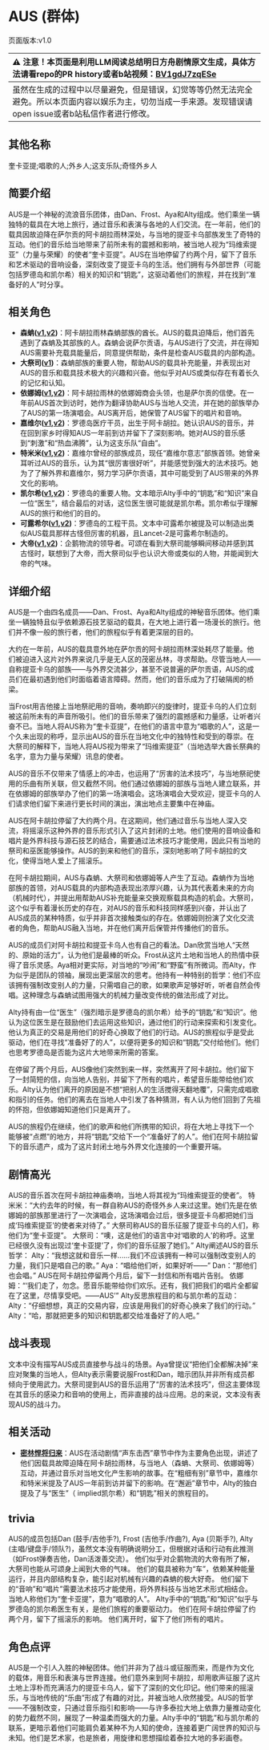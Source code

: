# AUS (群体)
页面版本:v1.0
 

| :warning: 注意！本页面是利用LLM阅读总结明日方舟剧情原文生成，具体方法请看repo的PR history或者b站视频：[BV1gdJ7zqESe](https://www.bilibili.com/video/BV1gdJ7zqESe/)         |
|:----------------------------|
| 虽然在生成的过程中以尽量避免，但是错误，幻觉等等仍然无法完全避免。所以本页面内容以娱乐为主，切勿当成一手来源。发现错误请open issue或者b站私信作者进行修改。|



## 其他名称
奎卡亚提;唱歌的人;外乡人;这支乐队;奇怪外乡人
## 简要介绍
AUS是一个神秘的流浪音乐团体，由Dan、Frost、Aya和Alty组成。他们乘坐一辆独特的载具在大地上旅行，通过音乐和表演与各地的人们交流。在一年前，他们的载具因故迫降在萨尔贡的阿卡胡拉雨林深处，与当地的提亚卡乌部族发生了奇特的互动。他们的音乐给当地带来了前所未有的震撼和影响，被当地人视为“玛维索提亚”（力量与荣耀）的使者“奎卡亚提”。AUS在当地停留了约两个月，留下了音乐和艺术驱动的音响设备，深刻改变了提亚卡乌的生活。他们拥有与外部世界（可能包括罗德岛和凯尔希）相关的知识和“钥匙”，这驱动着他们的旅程，并在找到“准备好的人”时分享。
## 相关角色
-   **森蚺([v1](char_416_zumama.md),[v2](../char_v3/char_416_zumama.md))**：阿卡胡拉雨林森蚺部族的酋长。AUS的载具迫降后，他们首先遇到了森蚺及其部族的人。森蚺会说萨尔贡语，与AUS进行了交流，并在得知AUS需要补充载具能量后，同意提供帮助，条件是检查AUS载具的内部构造。
-   **大祭司([v1](extended_char_da_ji_si.md))**：森蚺部族的重要人物，帮助AUS的载具补充能量，并表现出对AUS的音乐和载具技术极大的兴趣和兴奋。他似乎对AUS或类似存在有着长久的记忆和认知。
-   **依娜姆([v1](extended_char_yi_na_mu.md),[v2](../char_v3/extended_char_yi_na_mu.md))**：阿卡胡拉雨林的依娜姆商会头领，也是萨尔贡的信使。在一年前AUS首次到访时，她作为翻译协助AUS与当地人交流，并在她的部族举办了AUS的第一场演唱会。AUS离开后，她保管了AUS留下的唱片和音响。
-   **嘉维尔([v1](char_187_ccheal.md),[v2](../char_v3/char_187_ccheal.md))**：罗德岛医疗干员，出生于阿卡胡拉。她认识AUS的音乐，并在回到家乡时得知AUS一年前到访并留下了深刻影响。她对AUS的音乐感到“刺激”和“热血沸腾”，认为这支乐队“自由”。
-   **特米米([v1](char_411_tomimi.md),[v2](../char_v3/char_411_tomimi.md))**：嘉维尔曾经的部族成员，现任“嘉维尔意志”部族首领。她曾亲耳听过AUS的音乐，认为其“很厉害很好听”，并能感觉到强大的法术技巧。她为了了解外界和嘉维尔，努力学习萨尔贡语，其中可能受到了AUS带来的外界文化的影响。
-   **凯尔希([v1](char_003_kalts.md),[v2](../char_v3/char_003_kalts.md))**：罗德岛的重要人物。文本暗示Alty手中的“钥匙”和“知识”来自一位“医生”，结合最后的对话，这位医生很可能就是凯尔希。凯尔希似乎理解AUS的旅行和他们的目的。
-   **可露希尔([v1](extended_char_ke_lu_xi_er.md),[v2](../char_v3/extended_char_ke_lu_xi_er.md))**：罗德岛的工程干员。文本中可露希尔被提及可以制造出类似AUS载具那样古怪但厉害的机器，且Lancet-2是可露希尔制造的。
-   **大帝([v1](extended_char_da_di.md),[v2](../char_v3/extended_char_da_di.md))**：企鹅物流的领导者。可颂在看到大祭司能够瞬间移动并感到其古怪时，联想到了大帝，而大祭司似乎也认识大帝或类似的人物，并能闻到大帝的气味。
## 详细介绍
AUS是一个由四名成员——Dan、Frost、Aya和Alty组成的神秘音乐团体。他们乘坐一辆独特且似乎依赖源石技艺驱动的载具，在大地上进行着一场漫长的旅行。他们并不像一般的旅行者，他们的旅程似乎有着更深层的目的。

大约在一年前，AUS的载具意外地在萨尔贡的阿卡胡拉雨林深处耗尽了能量。他们被迫进入这片对外界来说几乎是无人区的茂密丛林，寻求帮助。尽管当地人——自称提亚卡乌的部族——与外界交流甚少，甚至不说普遍的萨尔贡语，AUS的成员们在最初遇到他们时面临着语言障碍。然而，他们的音乐成为了打破隔阂的桥梁。

当Frost用吉他接上当地祭祀用的音响，奏响即兴的旋律时，提亚卡乌的人们立刻被这前所未有的声音所吸引。他们的音乐带来了强烈的震撼感和力量感，让听者兴奋不已。当地人将AUS称为“奎卡亚提”，在他们的语言中意为“唱歌的人”，这是一个久未出现的称呼，显示出AUS的音乐在当地文化中的独特性和受到的尊崇。在大祭司的解释下，当地人将AUS视为带来了“玛维索提亚”（当地选举大酋长祭典的名字，意为力量与荣耀）讯息的使者。

AUS的音乐不仅带来了情感上的冲击，也运用了“厉害的法术技巧”，与当地祭祀使用的乐曲有所关联，但又截然不同。他们通过依娜姆的部族与当地人建立联系，并在依娜姆的部族举办了他们的第一场演唱会。这场演唱会大受欢迎，提亚卡乌的人们请求他们留下来进行更长时间的演出，演出地点主要集中在神庙。

AUS在阿卡胡拉停留了大约两个月。在这期间，他们通过音乐与当地人深入交流，将摇滚乐这种外界的音乐形式引入了这片封闭的土地。他们使用的音响设备和唱片是外界科技与源石技艺的结合，需要通过法术技巧才能使用，因此只有当地的祭司和巫医能够操作。AUS的到来和他们的音乐，深刻地影响了阿卡胡拉的文化，使得当地人爱上了摇滚乐。

在阿卡胡拉期间，AUS与森蚺、大祭司和依娜姆等人产生了互动。森蚺作为当地部族的首领，对AUS载具的内部构造表现出浓厚兴趣，认为其代表着未来的方向（机械时代），并提出用帮助AUS补充能量来交换观察载具构造的机会。大祭司，这个似乎有着漫长历史的存在，对AUS的音乐和科技同样感到兴奋，并认出了AUS成员的某种特质，似乎并非首次接触类似的存在。依娜姆则扮演了文化交流者的角色，帮助AUS融入当地，并在他们离开后保管并传播他们的音乐。

AUS的成员们对阿卡胡拉和提亚卡乌人也有自己的看法。Dan欣赏当地人“天然的、原始的活力”，认为他们是最棒的听众。Frost从这片土地和当地人的热情中获得了音乐灵感。Aya相对更实际，对当地的“吵闹”和“野蛮”有所微词。而Alty，作为似乎是团队的领袖，展现出更深层次的思考。他持有一种特别的哲学：他们不应该拥有强制改变别人的力量，只需唱自己的歌，如果歌声足够好听，听者自然会传唱。这种理念与森蚺试图用强大的机械力量改变传统的做法形成了对比。

Alty持有由一位“医生”（强烈暗示是罗德岛的凯尔希）给予的“钥匙”和“知识”。他认为这位医生是在鼓励他们去运用这些知识，通过他们的行动来探索和引发变化。他认为真正的交易是用他们的好奇心换取了他们的行动。AUS的旅程似乎是受此驱动，他们在寻找“准备好了的人”，以便将更多的知识和“钥匙”交付给他们。他们也思考罗德岛是否能为这片大地带来所需的答案。

在停留了两个月后，AUS像他们突然到来一样，突然离开了阿卡胡拉。他们留下了一封简短的信，向当地人告别，并留下了所有的唱片，希望音乐能带给他们欢乐。Alty认为他们离开的原因是不想“把别人的生活搅得天翻地覆”，只需完成唱歌和指引的任务。他们的离去在当地人中引发了各种猜测，有人认为他们回到了先祖的怀抱，但依娜姆知道他们只是离开了。

AUS的旅程仍在继续，他们的歌声和他们所携带的知识，将在大地上寻找下一个能够被“点燃”的地方，并将“钥匙”交给下一个“准备好了的人”。他们在阿卡胡拉留下的音乐遗产，成为了这片封闭土地与外界文化连接的一个重要开端。
## 剧情高光
AUS的音乐首次在阿卡胡拉神庙奏响，当地人将其视为“玛维索提亚的使者”。
特米米：“大约去年的时候，有一群自称AUS的奇怪外乡人来过这里。她们先是在依娜姆的部族那里进行了一次演唱会，这场演唱会过后，很多提亚卡乌都把她们当成‘玛维索提亚’的使者来对待了。”
大祭司称AUS的音乐征服了提亚卡乌的人们，称他们为“奎卡亚提”。
大祭司：“噢，这是他们的语言中对‘唱歌的人’的称呼。这里已经很久没有出现过‘奎卡亚提’了，你们的音乐征服了她们。”
Alty阐述AUS的音乐哲学：
Alty：“我想这就和音乐一样......我们不应该拥有一种可以强制改变别人的力量，我们只是唱自己的歌。” Aya：“唱给他们听，如果好听——” Dan：“那他们也会唱。”
AUS在阿卡胡拉停留两个月后，留下一封信和所有唱片告别。
依娜姆：“‘我们走了，勿念。愿音乐能带给你们欢乐。还有，我们把我们的唱片全都留在了这里，尽情享受吧。——AUS’”
Alty反思旅程目的和与凯尔希的互动：
Alty：“仔细想想，真正的交易内容，应该是用我们的好奇心换来了我们的行动。”
Alty：“哈，那就把更多的知识和钥匙都交给准备好了的人吧。”
## 战斗表现
文本中没有描写AUS成员直接参与战斗的场景。Aya曾提议“把他们全都解决掉”来应对聚集的当地人，但Alty表示需要说服Frost和Dan，暗示团队并非所有成员都倾向于使用武力。大祭司提到AUS的音乐运用了“厉害的法术技巧”，但这主要体现在其音乐的感染力和音响的使用上，而非直接的战斗应用。总的来说，文本没有表现AUS的战斗力。
## 相关活动
-   **[密林悍将归来](../stories/act12d0.md)**：AUS在活动剧情“声东击西”章节中作为主要角色出现，讲述了他们因载具故障迫降在阿卡胡拉雨林，与当地人（森蚺、大祭司、依娜姆等）互动，并通过音乐对当地文化产生影响的故事。在“粗细有别”章节中，嘉维尔和特米米提及了AUS一年前到访并留下的影响。在“邂逅”章节中，Alty的独白提及了与“医生”（ implied凯尔希）和“钥匙”相关的旅程目的。
## trivia
AUS的成员包括Dan (鼓手/吉他手?), Frost (吉他手/作曲?), Aya (贝斯手?), Alty (主唱/键盘手/领队?)，虽然文本没有明确说明分工，但根据对话和行动有此推测（如Frost弹奏吉他，Dan活泼善交流）。
他们似乎对企鹅物流的大帝有所了解，大祭司也能从可颂身上闻到大帝的气味。
他们的载具被称为“车”，依赖某种能量运行，并且内部结构复杂，能引起对机械有兴趣的森蚺的极大好奇。
他们留下的“音响”和“唱片”需要法术技巧才能使用，将外界科技与当地艺术形式相结合。
当地人称他们为“奎卡亚提”，意为“唱歌的人”。
Alty手中的“钥匙”和“知识”似乎与罗德岛的凯尔希医生有关，是他们旅程的重要驱动力。
他们在阿卡胡拉停留了约两个月，留下了摇滚乐的影响。
他们离开时，留下了他们所有的唱片。
## 角色点评
AUS是一个引人入胜的神秘团体。他们并非为了战斗或征服而来，而是作为文化的载体，用音乐和表演与世界连接。他们意外来到阿卡胡拉，却用歌声征服了这片土地上淳朴而充满活力的提亚卡乌人，留下了深刻的文化印记。他们带来的摇滚乐，与当地传统的“乐曲”形成了有趣的对比，并被当地人欣然接受。AUS的哲学——不强制改变，只通过音乐指引和影响——与许多泰拉大地上依靠力量推动变化的势力截然不同，展现了一种温柔而强大的力量。Alty手中的“钥匙”和与凯尔希的联系，更暗示着他们可能肩负着某种不为人知的使命，连接着更广阔世界的知识与未知。他们是艺术家，也是旅者，用旋律和思想描绘着泰拉大地的多彩画卷。
